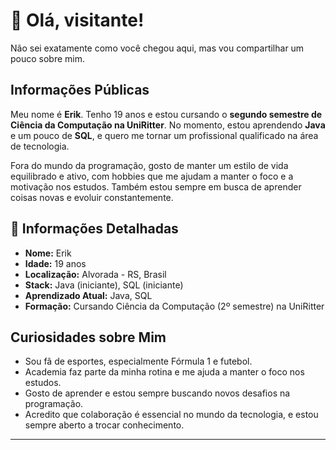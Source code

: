 # 👋 Olá, visitante!

 Não sei exatamente como você chegou aqui, mas vou compartilhar um pouco sobre mim. 

##  Informações Públicas

Meu nome é **Erik**. Tenho 19 anos e estou cursando o **segundo semestre de Ciência da Computação na UniRitter**. No momento, estou aprendendo **Java** e um pouco de **SQL**, e quero me tornar um profissional qualificado na área de tecnologia. 

Fora do mundo da programação, gosto de manter um estilo de vida equilibrado e ativo, com hobbies que me ajudam a manter o foco e a motivação nos estudos. Também estou sempre em busca de aprender coisas novas e evoluir constantemente.

## 📝 Informações Detalhadas

-  **Nome:** Erik  
-  **Idade:** 19 anos  
-  **Localização:** Alvorada - RS, Brasil  
-  **Stack:** Java (iniciante), SQL (iniciante)  
-  **Aprendizado Atual:** Java, SQL  
-  **Formação:** Cursando Ciência da Computação (2º semestre) na UniRitter  

##  Curiosidades sobre Mim

-  Sou fã de esportes, especialmente Fórmula 1 e futebol.  
-  Academia faz parte da minha rotina e me ajuda a manter o foco nos estudos.  
-  Gosto de aprender e estou sempre buscando novos desafios na programação.  
-  Acredito que colaboração é essencial no mundo da tecnologia, e estou sempre aberto a trocar conhecimento.  

---
